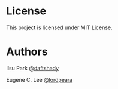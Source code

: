License
=======

This project is licensed under MIT License.


Authors
=======

Ilsu Park [@daftshady](http://github.com/daftshady)

Eugene C. Lee [@lordpeara](http://github.com/lordpeara)
